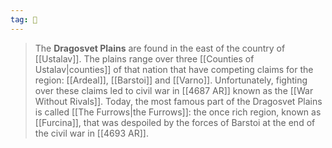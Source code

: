 ```yaml
---
tag: 🌾
---
```

> The **Dragosvet Plains** are found in the east of the country of [[Ustalav]]. The plains range over three [[Counties of Ustalav|counties]] of that nation that have competing claims for the region: [[Ardeal]], [[Barstoi]] and [[Varno]]. Unfortunately, fighting over these claims led to civil war in [[4687 AR]] known as the [[War Without Rivals]]. Today, the most famous part of the Dragosvet Plains is called [[The Furrows|the Furrows]]: the once rich region, known as [[Furcina]], that was despoiled  by the forces of Barstoi at the end of the civil war in [[4693 AR]].








